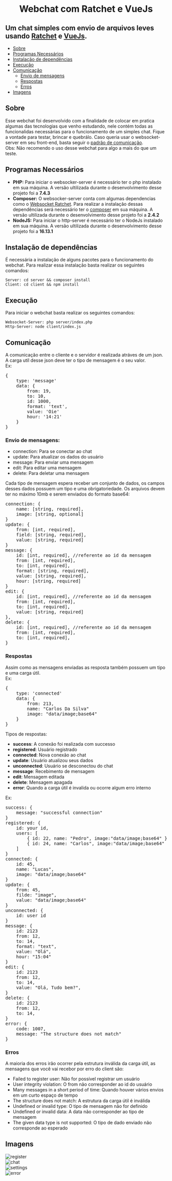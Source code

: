 <h1 align='center'>Webchat com Ratchet e VueJs</h1>
<h2>
    Um chat simples com envio de arquivos leves usando <a href="http://socketo.me/">Ratchet</a> e <a href="https://vuejs.org/">VueJs</a>.    
</h2>
<ul>
    <li><a href="#about">Sobre</a></li>
    <li><a href="#necessary">Programas Necessários</a></li>
    <li><a href="#dependency">Instalação de dependências</a></li>
    <li><a href="#execution">Execução</a></li>
    <li>
        <a href="#communication">Comunicação</a>
        <ul>
            <li><a href="#sendMessage">Envio de mensagens</a></li>
            <li><a href="#response">Respostas</a></li>
            <li><a href="#error">Erros</a></li>
        </ul>
    </li>    
    <li><a href="#image">Imagens</a></li>
</ul>

<h2 id="about">Sobre</h2>
<p>
    Esse webchat foi desenvolvido com a finalidade de colocar em pratica algumas das tecnologias que venho estudando, nele contém todas as funcionalidas necessárias para o funcionamento de um simples chat. Fique a vontade para testar, brincar e quebrálo. Caso queria usar o websocket-server em seu front-end, basta seguir o <a href="#communication">padrão de comunicação</a>.<br>
    Obs: Não recomendo o uso desse webchat para algo a mais do que um teste.
</p>

<h2 id="necessary">Programas Necessários</h2>
<ul>
    <li>
        <b>PHP:</b> Para iniciar o websocker-server é necessário ter o php instalado em sua máquina. A versão ultilizada durante o desenvolvimento desse projeto foi a <b>7.4.3</b>
    </li>
    <li>
        <b>Composer:</b> O websocker-server conta com algumas dependencias como o <a href="http://socketo.me/">Websocket Ratchet</a>. Para realizar a instalação dessas dependências será necessário ter o <a href="getcomposer.org">composer</a> em sua máquina. A versão ultilizada durante o desenvolvimento desse projeto foi a <b>2.4.2</b>
    </li>
    <li>
        <b>NodeJS:</b> Para iniciar o http-server é necessário ter o NodeJs instalado em sua máquina. A versão ultilizada durante o desenvolvimento desse projeto foi a <b>16.13.1</b>
    </li>
</ul>

<h2 id="dependency">Instalação de dependências</h2>
<p>
    É necessária a instalação de alguns pacotes para o funcionamento do webchat. Para realizar essa instalação basta realizar os seguintes comandos:

    Server: cd server && composer install
    Client: cd client && npm install
</p>

<h2 id="execution">Execução</h2>
<p>
    Para iniciar o webchat basta realizar os seguintes comandos:

    Websocket-Server: php server/index.php
    Http-Server: node client/index.js
</p>

<h2 id="communication">Comunicação</h2>
A comunicação entre o cliente e o servidor é realizada atráves de um json. A carga utíl desse json deve ter o tipo de mensagem é o seu valor.<br>
Ex: 
<pre>
{
    type: 'message'
    data: {
        from: 19, 
        to: 10,
        id: 1000,
        format: 'text',
        value: 'Oie'
        hour: '14:21'
    }    
}
</pre>

<h3 id="sendMessage">Envio de mensagens:</h3> 

<ul>
    <li>connection: Para se conectar ao chat</li>
    <li>update: Para atualizar os dados do usuário</li>
    <li>message: Para enviar uma mensagem</li>
    <li>edit: Para editar uma mensagem</li>
    <li>delete: Para deletar uma mensagem</li>
</ul>

Cada tipo de mensagem espera receber um conjunto de dados, os campos desses dados possuem um tipo e uma obrigatoriedade. Os arquivos devem ter no máximo 10mb e serem enviados do formato base64: 

<pre>
connection: {
    name: [string, required],
    image: [string, optional] 
}        
update: { 
    from: [int, required],
    field: [string, required],
    value: [string, required] 
}
message: {
    id: [int, required], //referente ao id da mensagem
    from: [int, required],
    to: [int, required],
    format: [string, required],
    value: [string, required], 
    hour: [string, required] 
} 
edit: { 
    id: [int, required], //referente ao id da mensagem 
    from: [int, required], 
    to: [int, required], 
    value: [string, required]
},         
delete: {
    id: [int, required], //referente ao id da mensagem
    from: [int, required], 
    to: [int, required], 
}
</pre>

<h3 id="response">Respostas</h3>
Assim como as mensagens enviadas as resposta também possuem um tipo e uma carga útil.<br>
Ex:
<pre>
{
    type: 'connected'
    data: {
        from: 213,
        name: "Carlos Da Silva"
        image: "data/image;base64"        
    }    
}
</pre>

Tipos de respostas:
<ul>    
    <li>
        <b>success</b>: A conexão foi realizada com successo
    </li>
    <li>
        <b>registered</b>: Usuário registrado
    </li>    
    <li>
        <b>connected</b>: Nova conexão ao chat
    </li>
    <li>
        <b>update</b>: Usuário atualizou seus dados 
    </li>
    <li>
        <b>unconnected</b>: Usuário se desconectou do chat
    </li>
    <li>
        <b>message</b>: Recebimento de mensagem
    </li>
    <li>
        <b>edit</b>: Mensagem editada
    </li>
    <li>
        <b>delete</b>: Mensagem apagada
    </li>
    <li>
        <b>error</b>: Quando a carga útil é invalida ou ocorre algum erro interno
    </li>
</ul>        
Ex:
<pre>
success: {    
    message: "successful connection" 
}        
registered: {     
    id: your id,
    users: [
        { id: 22, name: "Pedro", image:"data/image;base64" },
        { id: 24, name: "Carlos", image:"data/image;base64" }            
    ]           
}
connected: {        
    id: 45,
    name: "Lucas",
    image: "data/image;base64"    
} 
update: {        
    from: 45,
    filde: "image",
    value: "data/image;base64"    
} 
unconnected: {
    id: user id
}
message: {
    id: 2123
    from: 12,
    to: 14,
    format: "text",
    value: "Olá", 
    hour: "15:04" 
} 
edit: {
    id: 2123
    from: 12,
    to: 14,    
    value: "Olá, Tudo bem?",     
}
delete: {
    id: 2123
    from: 12,
    to: 14,  
}
error: {
    code: 1007,
    message: "The structure does not match"
}
</pre>

<h3 id="error">Erros</h3>
A maioria dos erros irão ocorrer pela estrutura inválida da carga útil, as mensagens que você vai recebor por erro do client são:
<ul>
    <li>
        Failed to register user: Não for possível registrar um usuário    
    </li>
    <li>
        User integrity violation: O from não corresponder ao id do usuário
    </li>
    <li>
        Many messages in a short period of time: Quando houver vários envios em um curto espaço de tempo
    </li>
    <li>
        The structure does not match: A estrutura da carga útil é inválida
    </li>
    <li>
        Undefined or invalid type: O tipo de mensagem não for definido
    </li>
    <li>
        Undefined or invalid data: A data não corresponder ao tipo de mensagem
    </li>
    <li>
        The given data type is not supported: O tipo de dado enviado não corresponde ao esperado
    </li>
</ul>    
<h2 href="#image">Imagens</h2>

<img src="image/register.png" alt="register"><br>
<img src="image/chat.png" alt="chat"><br>
<img src="image/settings.png" alt="settings"><br>
<img src="image/erro.png" alt="error">